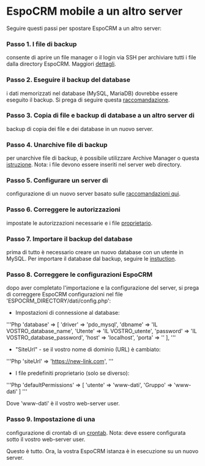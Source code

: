 # EspoCRM mobile a un altro server

Seguire questi passi per spostare EspoCRM a un altro server:

### Passo 1. I file di backup

consente di aprire un file manager o il login via SSH per archiviare tutti i file dalla directory EspoCRM. Maggiori [dettagli](https://github.com/espocrm/documentation/blob/master/docs/administration/backup-and-restore.md#step-1-backup-files).

### Passo 2. Eseguire il backup del database

i dati memorizzati nel database (MySQL, MariaDB) dovrebbe essere eseguito il backup. Si prega di seguire questa [raccomandazione](https://github.com/espocrm/documentation/blob/master/docs/administration/backup-and-restore.md#step-2-backup-database).

### Passo 3. Copia di file e backup di database a un altro server di

backup di copia dei file e dei database in un nuovo server.

### Passo 4. Unarchive file di backup

per unarchive file di backup, è possibile utilizzare Archive Manager o questa [istruzione](https://github.com/espocrm/documentation/blob/master/docs/administration/backup-and-restore.md#step-1-unarchive-backup-files).
Nota: i file devono essere inseriti nel server web directory.

### Passo 5. Configurare un server di

configurazione di un nuovo server basato sulle [raccomandazioni qui](https://www.espocrm.com/documentation/administration/server-configuration/).

### Passo 6. Correggere le autorizzazioni

impostate le autorizzazioni necessarie e i file [proprietario](https://github.com/espocrm/documentation/blob/master/docs/administration/server-configuration.md#permissions).

### Passo 7. Importare il backup del database

prima di tutto è necessario creare un nuovo database con un utente in MySQL. Per importare il database dal backup, seguire le [instuction](https://github.com/espocrm/documentation/blob/master/docs/administration/backup-and-restore.md#step-3-import-database-dump).

### Passo 8. Correggere le configurazioni EspoCRM

dopo aver completato l'importazione e la configurazione del server, si prega di correggere EspoCRM configurazioni nel file 'ESPOCRM_DIRECTORY/dati/config.php':

* Impostazioni di connessione al database:

'''Php
'database' => [
'driver' => 'pdo_mysql',
'dbname' => 'IL VOSTRO_database_name',
'Utente' => 'IL VOSTRO_utente',
'password' => 'IL VOSTRO_database_password',
'host' => 'localhost',
'porta' => ''
],
'''

* "SiteUrl" - se il vostro nome di dominio (URL) è cambiato:

'''Php
'siteUrl' => 'https://new-link.com',
'''

* I file predefiniti proprietario (solo se diverso):

'''Php
'defaultPermissions' => [
'utente' => 'www-dati',
'Gruppo' => 'www-dati'
]
'''

Dove 'www-dati' è il vostro web-server user.

### Passo 9. Impostazione di una

configurazione di crontab di un [crontab](https://github.com/espocrm/documentation/blob/master/docs/administration/server-configuration.md#setting-up-crontab).
Nota: deve essere configurata sotto il vostro web-server user.

Questo è tutto. Ora, la vostra EspoCRM istanza è in esecuzione su un nuovo server.
